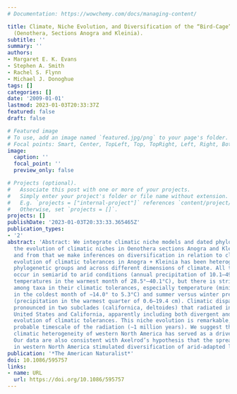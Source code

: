 ```yaml
---
# Documentation: https://wowchemy.com/docs/managing-content/

title: Climate, Niche Evolution, and Diversification of the “Bird‐Cage” Evening Primroses
  (Oenothera, Sections Anogra and Kleinia).
subtitle: ''
summary: ''
authors:
- Margaret E. K. Evans
- Stephen A. Smith
- Rachel S. Flynn
- Michael J. Donoghue
tags: []
categories: []
date: '2009-01-01'
lastmod: 2023-01-03T20:33:37Z
featured: false
draft: false

# Featured image
# To use, add an image named `featured.jpg/png` to your page's folder.
# Focal points: Smart, Center, TopLeft, Top, TopRight, Left, Right, BottomLeft, Bottom, BottomRight.
image:
  caption: ''
  focal_point: ''
  preview_only: false

# Projects (optional).
#   Associate this post with one or more of your projects.
#   Simply enter your project's folder or file name without extension.
#   E.g. `projects = ["internal-project"]` references `content/project/deep-learning/index.md`.
#   Otherwise, set `projects = []`.
projects: []
publishDate: '2023-01-03T20:33:33.365465Z'
publication_types:
- '2'
abstract: 'Abstract: We integrate climatic niche models and dated phylogenies to characterize
  the evolution of climatic niches in Oenothera sections Anogra and Kleinia (Onagraceae),
  and from that we make inferences on diversification in relation to climate. The
  evolution of climatic tolerances in Anogra + Kleinia has been heterogeneous, across
  phylogenetic groups and across different dimensions of climate. All the extant taxa
  occur in semiarid to arid conditions (annual precipitation of 10.1–49.1 cm and high
  temperatures in the warmest month of 28.5°–40.1°C), but there is striking variation
  among taxa in their climatic tolerances, especially temperature (minimum temperatures
  in the coldest month of −14.0° to 5.3°C) and summer versus winter precipitation
  (precipitation in the warmest quarter of 0.6–19.4 cm). Climatic disparity is especially
  pronounced in two subclades (californica, deltoides) that radiated in the southwestern
  United States and California, apparently including both divergent and convergent
  evolution of climatic tolerances. This niche evolution is remarkable, given the
  probable timescale of the radiation (∼1 million years). We suggest that the spatiotemporal
  climatic heterogeneity of western North America has served as a driver of diversification.
  Our data are also consistent with Axelrod’s hypothesis that the spread of arid conditions
  in western North America stimulated diversification of arid‐adapted lineages. '
publication: '*The American Naturalist*'
doi: 10.1086/595757
links:
- name: URL
  url: https://doi.org/10.1086/595757
---
```

